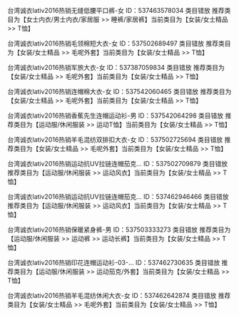
台湾诚衣lativ2016热销无缝低腰平口裤-女
ID：537463578034
类目错放	推荐类目为【女士内衣/男士内衣/家居服 >> 睡裤/家居裤】当前类目为【女装/女士精品 >> T恤】	


台湾诚衣lativ2016热销毛领棉短大衣-女
ID：537502689497
类目错放	推荐类目为【女装/女士精品 >> 毛呢外套】当前类目为【女装/女士精品 >> T恤】	


台湾诚衣lativ2016热销军旅大衣-女
ID：537387059834
类目错放	推荐类目为【女装/女士精品 >> 毛呢外套】当前类目为【女装/女士精品 >> T恤】	


台湾诚衣lativ2016热销连帽棉大衣-女
ID：537542060465
类目错放	推荐类目为【女装/女士精品 >> 毛呢外套】当前类目为【女装/女士精品 >> T恤】	


台湾诚衣lativ2016热销香蕉先生连帽运动衫-男
ID：537542064298
类目错放	推荐类目为【运动服/休闲服装 >> 运动T恤】当前类目为【女装/女士精品 >> T恤】	


台湾诚衣lativ2016热销羊毛混纺双排扣大衣-女
ID：537502725694
类目错放	推荐类目为【女装/女士精品 >> 毛呢外套】当前类目为【女装/女士精品 >> T恤】	


台湾诚衣lativ2016热销运动抗UV拉链连帽茄克...
ID：537502709879
类目错放	推荐类目为【运动服/休闲服装 >> 运动风衣】当前类目为【女装/女士精品 >> T恤】	


台湾诚衣lativ2016热销运动抗UV拉链连帽茄克...
ID：537462946466
类目错放	推荐类目为【运动服/休闲服装 >> 运动风衣】当前类目为【女装/女士精品 >> T恤】	


台湾诚衣lativ2016热销保暖紧身裤-男
ID：537503333273
类目错放	推荐类目为【运动服/休闲服装 >> 运动裤 >> 运动长裤】当前类目为【女装/女士精品 >> T恤】	


台湾诚衣lativ2016热销印花连帽运动衫-03-...
ID：537462730635
类目错放	推荐类目为【运动服/休闲服装 >> 运动茄克/外套】当前类目为【女装/女士精品 >> T恤】	


台湾诚衣lativ2016热销羊毛混纺休闲大衣-女
ID：537462642874
类目错放	推荐类目为【女装/女士精品 >> 毛呢外套】当前类目为【女装/女士精品 >> T恤】